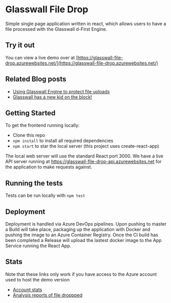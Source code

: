 # Glasswall File Drop

Simple single page application written in react, which allows users to have a file processed with the Glasswall d-First Engine.

## Try it out
You can view a live demo over at [https://glasswall-file-drop.azurewebsites.net/](https://glasswall-file-drop.azurewebsites.net/)

## Related Blog posts

- [Using Glasswall Engine to protect file uploads](https://medium.com/glasswall-engineering/using-glasswall-engine-to-protect-file-uploads-f3e79815e356)
- [Glasswall has a new kid on the block!](https://medium.com/glasswall-engineering/glasswall-has-a-new-kid-on-the-block-e5c6feb511)


## Getting Started
To get the frontend running locally:
* Clone this repo
* `npm install` to install all required dependencies
* `npm start` to star the local server (this project uses create-react-app)

The local web server will use the standard React port 3000.
We have a live API server running at https://glasswall-file-drop-api.azurewebsites.net for the application to make requests against.

## Running the tests

Tests can be run locally with `npm test`

## Deployment

Deployment is handled via Azure DevOps pipelines. Upon pushing to master a Build will take place, packaging up the application with Docker and pushing the image to an Azure Container Registry. Once the CI build has been completed a Release will upload the lastest docker image to the App Service running the React App.

## Stats

Note that these links only work if you have access to the Azure account used to host the demo version
- [Account stats](https://portal.azure.com/#@glasswallsolutions.com/resource/subscriptions/b091e1a3-5af3-482d-b245-5734af84f707/resourceGroups/glasswall-drop-website/providers/microsoft.insights/components/glasswall-file-drop-api201911291050/overview)
- [Analysis reports of file droppped](https://portal.azure.com/#blade/Microsoft_Azure_Storage/ContainerMenuBlade/overview/storageAccountId/%2Fsubscriptions%2Fb091e1a3-5af3-482d-b245-5734af84f707%2FresourceGroups%2Fglasswall-drop-website%2Fproviders%2FMicrosoft.Storage%2FstorageAccounts%2Fglasswallfiledrop/path/analysisreports/etag/%220x8D798374EB9ACEE%22)
